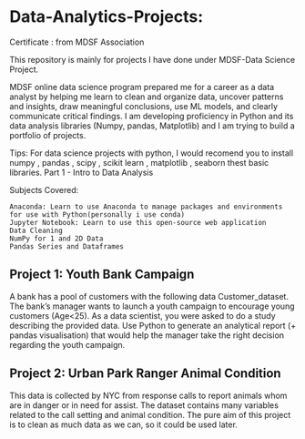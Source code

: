 
# Data-Analytics-Projects:
Certificate : from MDSF Association

This repository is mainly for projects I have done under MDSF-Data Science Project.

MDSF online data science program prepared me for a career as a data analyst by helping me learn to clean and organize data, uncover patterns and insights, draw meaningful conclusions, use ML models, and clearly communicate critical findings. I am developing proficiency in Python and its data analysis libraries (Numpy, pandas, Matplotlib) and I am trying to build a portfolio of projects.

Tips: For data science projects with python, I would recomend you to install numpy , pandas , scipy , scikit learn , matplotlib , seaborn thest basic libraries.
Part 1 - Intro to Data Analysis

Subjects Covered:

    Anaconda: Learn to use Anaconda to manage packages and environments for use with Python(personally i use conda)
    Jupyter Notebook: Learn to use this open-source web application
    Data Cleaning
    NumPy for 1 and 2D Data
    Pandas Series and Dataframes

## Project 1: Youth Bank Campaign 

A bank has a pool of customers with the following data Customer_dataset.
The bank’s manager wants to launch a youth campaign to encourage young customers (Age<25). As a data scientist, you were asked to do a study describing the provided data.
Use Python to generate an analytical report (+ pandas visualisation) that would help the manager take the right decision regarding the youth campaign.


## Project 2: Urban Park Ranger Animal Condition

This data is collected by NYC from response calls to report animals whom are in danger or in need for assist.
The dataset contains many variables related to the call setting and animal condition. 
The pure aim of this project is to clean as much data as we can, so it could be used later.

